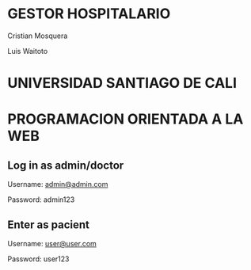 # GESTOR HOSPITALARIO
Cristian Mosquera

Luis Waitoto 
# UNIVERSIDAD SANTIAGO DE CALI
# PROGRAMACION ORIENTADA A LA WEB

## Log in as admin/doctor
Username: admin@admin.com

Password: admin123

## Enter as pacient
Username: user@user.com

Password: user123
